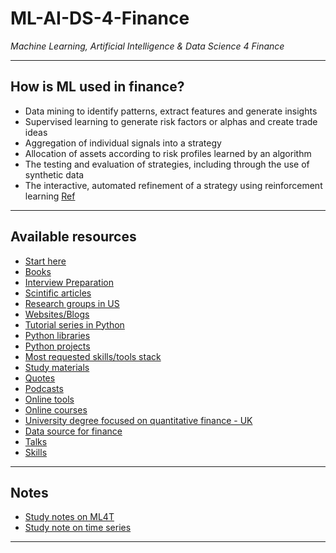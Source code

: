 # ML-AI-DS-4-Finance
*Machine Learning, Artificial Intelligence & Data Science 4 Finance*
***

## How is ML used in finance?
- Data mining to identify patterns, extract features and generate insights
- Supervised learning to generate risk factors or alphas and create trade ideas
- Aggregation of individual signals into a strategy
- Allocation of assets according to risk profiles learned by an algorithm
- The testing and evaluation of strategies, including through the use of synthetic data
- The interactive, automated refinement of a strategy using reinforcement learning
[Ref](https://github.com/stefan-jansen/machine-learning-for-trading/tree/main/01_machine_learning_for_trading)
***

## Available resources
- [Start here](https://github.com/kyaiooiayk/ML-AI-DS-4-Finance/blob/main/resources/Start_here.md)
- [Books](https://github.com/kyaiooiayk/ML-AI-DS-4-Finance/blob/main/resources/books.md)
- [Interview Preparation](https://github.com/kyaiooiayk/ML-AI-DS-4-Finance/blob/main/resources/Interview_prep.md)
- [Scintific articles](https://github.com/kyaiooiayk/ML-AI-DS-4-Finance/blob/main/resources/articles.md)
- [Research groups in US](https://www.quora.com/Who-are-professors-working-in-machine-learning-that-are-also-interested-in-quantitative-finance)
- [Websites/Blogs](https://github.com/kyaiooiayk/ML-AI-DS-4-Finance/blob/main/resources/websites_blogs.md)
- [Tutorial series in Python](https://github.com/kyaiooiayk/ML-AI-DS-4-Finance/blob/main/resources/Tutorials_in_python.md)
- [Python libraries](https://github.com/kyaiooiayk/ML-AI-DS-4-Finance/blob/main/resources/Python_libraries.md)
- [Python projects](https://github.com/kyaiooiayk/ML-AI-DS-4-Finance/blob/main/resources/Python_projects.md)
- [Most requested skills/tools stack](https://github.com/kyaiooiayk/ML-AI-DS-4-Finance/blob/main/resources/skills.md)
- [Study materials](https://github.com/kyaiooiayk/ML-AI-DS-4-Finance/blob/resources/main/study_materials.md)
- [Quotes](https://github.com/kyaiooiayk/ML-AI-DS-4-Finance/blob/main/resources/Quotes.md)
- [Podcasts](https://github.com/kyaiooiayk/ML-AI-DS-4-Finance/blob/main/resources/Podcasts.md)
- [Online tools](https://github.com/kyaiooiayk/ML-AI-DS-4-Finance/blob/main/resources/Online_tools.md)
- [Online courses](https://github.com/kyaiooiayk/ML-AI-DS-4-Finance/blob/main/resources/courses.md)
- [University degree focused on quantitative finance - UK](https://github.com/kyaiooiayk/ML-AI-DS-4-Finance/blob/main/resources/University.md)
- [Data source for finance](https://github.com/kyaiooiayk/ML-AI-DS-4-Finance/blob/main/resources/data_source.md)
- [Talks](https://github.com/kyaiooiayk/ML-AI-DS-4-Finance/blob/main/resources/talks.md)
- [Skills](https://github.com/kyaiooiayk/ML-AI-DS-4-Finance/blob/main/resources/skills.md)
***

## Notes
- [Study notes on ML4T](https://drive.google.com/drive/u/2/folders/1r6RHJNe4_eqmTe50Ei88CIF--t0iQLNm)
- [Study note on time series](https://drive.google.com/drive/u/1/folders/1rPzOvJY3jlDH35hYYQAseg_m2rtgFj6d)
***